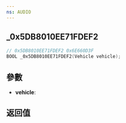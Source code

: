 ```yaml
---
ns: AUDIO
---
```

## _0x5DB8010EE71FDEF2

```c
// 0x5DB8010EE71FDEF2 0x6E660D3F
BOOL _0x5DB8010EE71FDEF2(Vehicle vehicle);
```


## 參數
* **vehicle**: 

## 返回值
